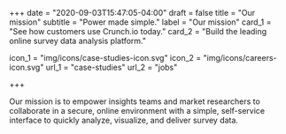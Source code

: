 +++
date = "2020-09-03T15:47:05-04:00"
draft = false
title = "Our mission"
subtitle = "Power made simple."
label = "Our mission"
card_1 = "See how customers use Crunch.io today."
card_2 = "Build the leading online survey data analysis platform."

icon_1 = "img/icons/case-studies-icon.svg"
icon_2 = "img/icons/careers-icon.svg"
url_1 = "case-studies"
url_2 = "jobs"

+++

Our mission is to empower insights teams and market researchers to collaborate in a secure, online environment with a simple, self-service interface to quickly analyze, visualize, and deliver survey data.
